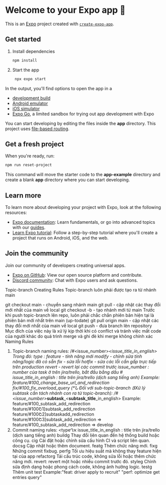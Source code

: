 # Welcome to your Expo app 👋

This is an [Expo](https://expo.dev) project created with [`create-expo-app`](https://www.npmjs.com/package/create-expo-app).

## Get started

1. Install dependencies

   ```bash
   npm install
   ```

2. Start the app

   ```bash
    npx expo start
   ```

In the output, you'll find options to open the app in a

- [development build](https://docs.expo.dev/develop/development-builds/introduction/)
- [Android emulator](https://docs.expo.dev/workflow/android-studio-emulator/)
- [iOS simulator](https://docs.expo.dev/workflow/ios-simulator/)
- [Expo Go](https://expo.dev/go), a limited sandbox for trying out app development with Expo

You can start developing by editing the files inside the **app** directory. This project uses [file-based routing](https://docs.expo.dev/router/introduction).

## Get a fresh project

When you're ready, run:

```bash
npm run reset-project
```

This command will move the starter code to the **app-example** directory and create a blank **app** directory where you can start developing.

## Learn more

To learn more about developing your project with Expo, look at the following resources:

- [Expo documentation](https://docs.expo.dev/): Learn fundamentals, or go into advanced topics with our [guides](https://docs.expo.dev/guides).
- [Learn Expo tutorial](https://docs.expo.dev/tutorial/introduction/): Follow a step-by-step tutorial where you'll create a project that runs on Android, iOS, and the web.

## Join the community

Join our community of developers creating universal apps.

- [Expo on GitHub](https://github.com/expo/expo): View our open source platform and contribute.
- [Discord community](https://chat.expo.dev): Chat with Expo users and ask questions.
  
Topic-branch Creating Rules
Topic-branch luôn phải được tạo ra từ nhánh main

git checkout main - chuyển sang nhánh main
git pull - cập nhật các thay đổi mới nhất của main về local
git checkout -b <topic-branch-name> - tạo nhánh mới từ main
Trước khi push topic-branch lên repo, luôn phải chắc chắn
phiên bản hiện tại là phiên bản mới nhất trên main (up-todate)
git pull origin main - cập nhật các thay đổi mới
nhất của main về local
git push - đưa branch lên repository
Mục đích của việc này là xử lý kịp thời khi có conflict và tránh việc mất code của người khác do quá trình merge và ghi đè khi merge không chính xác
Naming Rules
1. Topic-branch naming rules:
<type>/#<issue_number>_<issue_title_in_english>
Trong đó:
type :
feature - tính năng mới
modify - chỉnh sửa tính năng/logic đã có sẵn
fix - sửa lỗi
hotfix - sửa các lỗi cần gấp trực tiếp trên production
revert - revert lại các commit trước
issue_number : number của task ở trên jira/trello, bắt đầu bằng dấu #
issue_title_in_english : title trên jira/trello (dịch sang tiếng anh)
Example: feature/#100_change_base_url_and_redirection
fix/#100_fix_overload_query
(*Ն Đối với sub-topic-branch ՅXử lý subtask cần tách nhánh con
ra từ topic-branch): <type>/#
<issue_number>_**subtask**_<**subtask_title**_in_english>
Example: feature/#100_subtask_add_redirection
feature/#100Շ1]subtask_add_redirection
feature/#100Շ2]subtaskadd_redirection
feature/#100Շ3]subtask_add_redirection
⇒ feature/#100_subtask_add_redirection ⇒ develop
2. Commit naming rules:
<typeՂҡ <changed content>
issue_title_in_english : title trên jira/trello (dịch sang
tiếng anh)
buildց Thay đổi liên quan đến hệ thống build hoặc công cụ.
ciց Cài đặt hoặc chỉnh sửa cấu hình CI và script liên quan.
docsց Cập nhật hoặc thêm document.
featց Thêm chức năng mới.
fixց Những commit fixbug.
perfց Tối ưu hiệu suất mà không thay feature hiện tại của app
refactorց Tái cấu trúc code, không sửa lỗi hoặc thêm chức
năng mới.
revert: revert một hoặc nhiều commit trước đó.
styleց Chỉnh sửa định dạng hoặc phong cách code, không
ảnh hưởng logic.
testց Thêm unit test
Example:"feat: driver apply to recruit" "perf: optimize get entries query"
